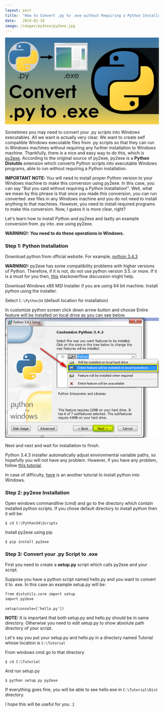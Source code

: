 ```yaml
---
layout: post
title:  "How to Convert .py to .exe without Requiring a Python Installation to Windows"
date:   2019-02-18
image: /images/py2exe/py2exe.jpg
---
```


![Py2Exe Cover](/images/py2exe/py2exe.jpg)

Sometimes you may need to convert your .py scripts into Windows executables. All we want is actually very clear. We want to create self compatible Windows executable files from .py scripts so that they can run in Windows machines without requiring any further installation to Windows machine. Thankfully, there is a nice and easy way to do this, which is [py2exe](http://www.py2exe.org/). According to the original source of py2exe, py2exe is a **Python Distutils** extension which converts Python scripts into executable Windows programs, able to run without requiring a Python installation.

**IMPORTANT NOTE:** You will need to install proper Python version to your Windows machine to make this conversion using py2exe. In this case, you can say "But you said without requiring a Python Installation!". Well, what we mean by this phrase is that once you made this conversion, you can run converted .exe files in any Windows machine and you do not need to install anything to that machines. However, you need to install required programs to make this conversion. Now, I guess it is more clear, right? 

Let's learn how to install Python and py2exe and lastly an example conversion from .py into .exe using py2exe.

**WARNING!:** **You need to do these operations in Windows.**

### Step 1: Python Installation
Download python from official website. For example, [python 3.4.3](https://www.python.org/downloads/release/python-343/)

**WARNING!:** py2exe has some compatibility problems with higher versions of Python. Therefore, if it is not, do not use python version 3.5. or more. If it is a must for you then, [this](https://stackoverflow.com/questions/41570359/how-can-i-convert-a-py-to-exe-for-python) stackoverflow discussion might help.

Download Windows x86 MSI Installer if you are using 64 bit machine. Install python using the installer.

Select ```C:\Python34``` (default location for installation)

In customize python screen click down arrow button and choose Entire feature will be installed on local drive as you can see below.
![Customize python screen](/images/py2exe/customize_python_screen.png)

Next and next and wait for installation to finish.

Python 3.4.3 installer automatically adjust environmental variable paths, so hopefully you will not have any problem.
However, if you have any problem, follow [this tutorial]( 
https://simpletutorials.com/c/1613/How+to+Add+Python+3+directories+to+your+PATH+in+Windows+7).

In case of difficulty, [here]( https://simpletutorials.com/c/1522/Installing+Python+3+%2832+bit%29+on+Windows) is an another tutorial to install python into Windows.

### Step 2: py2exe Installation
Open windows commandline (cmd) and go to the directory which contain installed python scripts. If you chose default directory to install python
then it will be:
```
$ cd C:\Python34\Scripts
```
Install py2exe using pip
```
$ pip install py2exe
```
### Step 3: Convert your .py Script to .exe
First you need to create a **setup.py** script which calls py2exe and your script. 

Suppose you have a python script named hello.py and you want to convert it to .exe. In this case an example setup.py will be:
```
from distutils.core import setup
import py2exe

setup(console=['hello.py'])
```
**NOTE:** It is important that both setup.py and hello.py should be in same directory. Otherwise you need to edit setup.py to show absolute path directory of your script.

Let's say you put your setup.py and hello.py in a directory named Tutorial whose location is ``C:\Tutorial``

From windows cmd go to that directory
```
$ cd C:\Tutorial
```
And run setup.py
```
$ python setup.py py2exe
```
If everything goes fine, you will be able to see hello.exe in ```C:\Tutorial\Dist``` directory.

I hope this will be useful for you. :)
